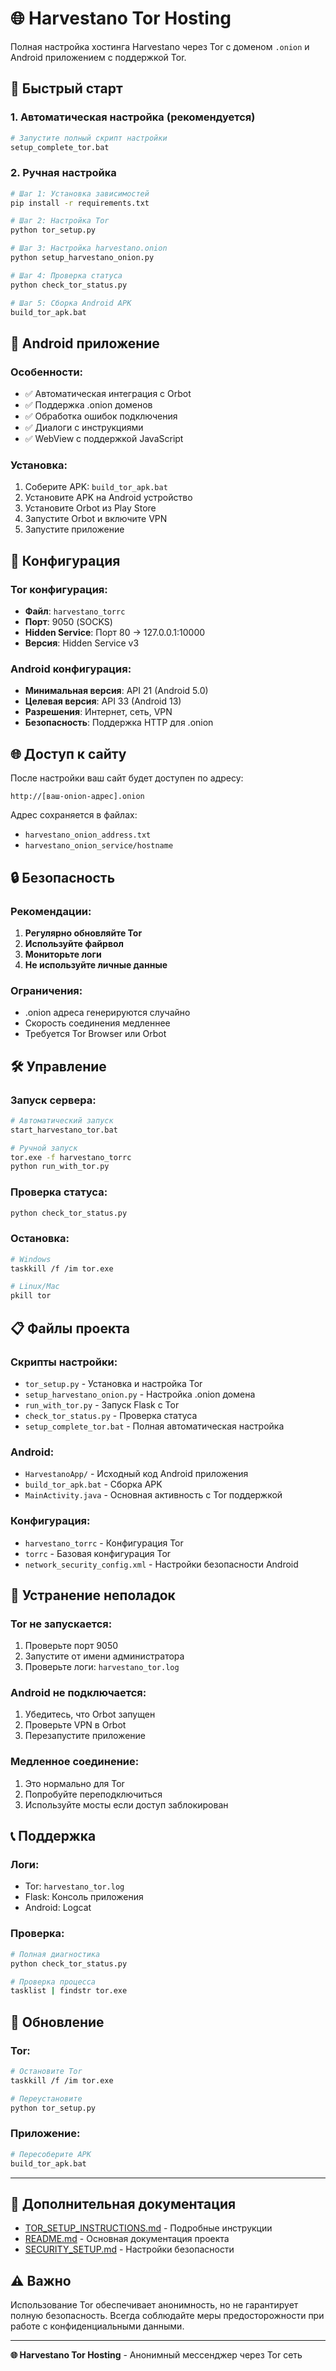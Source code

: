 # 🌐 Harvestano Tor Hosting

Полная настройка хостинга Harvestano через Tor с доменом `.onion` и Android приложением с поддержкой Tor.

## 🚀 Быстрый старт

### 1. Автоматическая настройка (рекомендуется)
```bash
# Запустите полный скрипт настройки
setup_complete_tor.bat
```

### 2. Ручная настройка
```bash
# Шаг 1: Установка зависимостей
pip install -r requirements.txt

# Шаг 2: Настройка Tor
python tor_setup.py

# Шаг 3: Настройка harvestano.onion
python setup_harvestano_onion.py

# Шаг 4: Проверка статуса
python check_tor_status.py

# Шаг 5: Сборка Android APK
build_tor_apk.bat
```

## 📱 Android приложение

### Особенности:
- ✅ Автоматическая интеграция с Orbot
- ✅ Поддержка .onion доменов
- ✅ Обработка ошибок подключения
- ✅ Диалоги с инструкциями
- ✅ WebView с поддержкой JavaScript

### Установка:
1. Соберите APK: `build_tor_apk.bat`
2. Установите APK на Android устройство
3. Установите Orbot из Play Store
4. Запустите Orbot и включите VPN
5. Запустите приложение

## 🔧 Конфигурация

### Tor конфигурация:
- **Файл**: `harvestano_torrc`
- **Порт**: 9050 (SOCKS)
- **Hidden Service**: Порт 80 → 127.0.0.1:10000
- **Версия**: Hidden Service v3

### Android конфигурация:
- **Минимальная версия**: API 21 (Android 5.0)
- **Целевая версия**: API 33 (Android 13)
- **Разрешения**: Интернет, сеть, VPN
- **Безопасность**: Поддержка HTTP для .onion

## 🌐 Доступ к сайту

После настройки ваш сайт будет доступен по адресу:
```
http://[ваш-onion-адрес].onion
```

Адрес сохраняется в файлах:
- `harvestano_onion_address.txt`
- `harvestano_onion_service/hostname`

## 🔒 Безопасность

### Рекомендации:
1. **Регулярно обновляйте Tor**
2. **Используйте файрвол**
3. **Мониторьте логи**
4. **Не используйте личные данные**

### Ограничения:
- .onion адреса генерируются случайно
- Скорость соединения медленнее
- Требуется Tor Browser или Orbot

## 🛠️ Управление

### Запуск сервера:
```bash
# Автоматический запуск
start_harvestano_tor.bat

# Ручной запуск
tor.exe -f harvestano_torrc
python run_with_tor.py
```

### Проверка статуса:
```bash
python check_tor_status.py
```

### Остановка:
```bash
# Windows
taskkill /f /im tor.exe

# Linux/Mac
pkill tor
```

## 📋 Файлы проекта

### Скрипты настройки:
- `tor_setup.py` - Установка и настройка Tor
- `setup_harvestano_onion.py` - Настройка .onion домена
- `run_with_tor.py` - Запуск Flask с Tor
- `check_tor_status.py` - Проверка статуса
- `setup_complete_tor.bat` - Полная автоматическая настройка

### Android:
- `HarvestanoApp/` - Исходный код Android приложения
- `build_tor_apk.bat` - Сборка APK
- `MainActivity.java` - Основная активность с Tor поддержкой

### Конфигурация:
- `harvestano_torrc` - Конфигурация Tor
- `torrc` - Базовая конфигурация Tor
- `network_security_config.xml` - Настройки безопасности Android

## 🚨 Устранение неполадок

### Tor не запускается:
1. Проверьте порт 9050
2. Запустите от имени администратора
3. Проверьте логи: `harvestano_tor.log`

### Android не подключается:
1. Убедитесь, что Orbot запущен
2. Проверьте VPN в Orbot
3. Перезапустите приложение

### Медленное соединение:
1. Это нормально для Tor
2. Попробуйте переподключиться
3. Используйте мосты если доступ заблокирован

## 📞 Поддержка

### Логи:
- Tor: `harvestano_tor.log`
- Flask: Консоль приложения
- Android: Logcat

### Проверка:
```bash
# Полная диагностика
python check_tor_status.py

# Проверка процесса
tasklist | findstr tor.exe
```

## 🔄 Обновление

### Tor:
```bash
# Остановите Tor
taskkill /f /im tor.exe

# Переустановите
python tor_setup.py
```

### Приложение:
```bash
# Пересоберите APK
build_tor_apk.bat
```

---

## 📖 Дополнительная документация

- [TOR_SETUP_INSTRUCTIONS.md](TOR_SETUP_INSTRUCTIONS.md) - Подробные инструкции
- [README.md](README.md) - Основная документация проекта
- [SECURITY_SETUP.md](SECURITY_SETUP.md) - Настройки безопасности

## ⚠️ Важно

Использование Tor обеспечивает анонимность, но не гарантирует полную безопасность. Всегда соблюдайте меры предосторожности при работе с конфиденциальными данными.

---

**🌐 Harvestano Tor Hosting** - Анонимный мессенджер через Tor сеть 